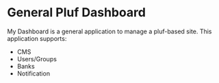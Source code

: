 # General Pluf Dashboard

My Dashboard is a general application to manage a pluf-based site. This application supports:

- CMS
- Users/Groups
- Banks
- Notification

